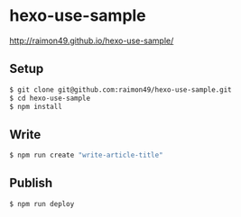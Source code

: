 hexo-use-sample
===============

http://raimon49.github.io/hexo-use-sample/

Setup
-----

```sh
$ git clone git@github.com:raimon49/hexo-use-sample.git
$ cd hexo-use-sample
$ npm install
```

Write
-----

```sh
$ npm run create "write-article-title"
```

Publish
-------

```sh
$ npm run deploy
```
